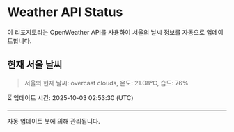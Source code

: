 
# Weather API Status

이 리포지토리는 OpenWeather API를 사용하여 서울의 날씨 정보를 자동으로 업데이트합니다.

## 현재 서울 날씨
> 서울의 현재 날씨: overcast clouds, 온도: 21.08°C, 습도: 76%

⏳ 업데이트 시간: 2025-10-03 02:53:30 (UTC)

---
자동 업데이트 봇에 의해 관리됩니다.
